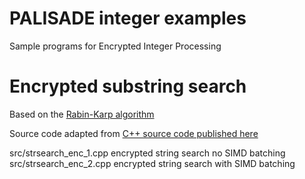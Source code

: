 # PALISADE integer examples

Sample programs for Encrypted Integer Processing

# Encrypted substring search

Based on the [Rabin-Karp algorithm](https://en.wikipedia.org/wiki/Rabin–Karp_algorithm)

Source code adapted from [C++ source code published here](https://www.sanfoundry.com/cpp-program-implement-rabin-karp-method-for-string-matching/)

src/strsearch_enc_1.cpp encrypted string search no SIMD batching
src/strsearch_enc_2.cpp encrypted string search with SIMD batching